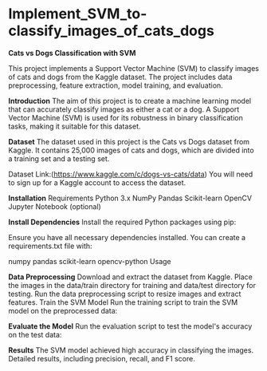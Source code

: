 # Implement_SVM_to-classify_images_of_cats_dogs

**Cats vs Dogs Classification with SVM**

This project implements a Support Vector Machine (SVM) to classify images of cats and dogs from the Kaggle dataset. The project includes data preprocessing, feature extraction, model training, and evaluation.

**Introduction**
The aim of this project is to create a machine learning model that can accurately classify images as either a cat or a dog. A Support Vector Machine (SVM) is used for its robustness in binary classification tasks, making it suitable for this dataset.

**Dataset**
The dataset used in this project is the Cats vs Dogs dataset from Kaggle. It contains 25,000 images of cats and dogs, which are divided into a training set and a testing set.

Dataset Link:(https://www.kaggle.com/c/dogs-vs-cats/data)
You will need to sign up for a Kaggle account to access the dataset.

**Installation**
Requirements
Python 3.x
NumPy
Pandas
Scikit-learn
OpenCV
Jupyter Notebook (optional)

**Install Dependencies**
Install the required Python packages using pip:

Ensure you have all necessary dependencies installed. You can create a requirements.txt file with:

numpy
pandas
scikit-learn
opencv-python
Usage

**Data Preprocessing**
Download and extract the dataset from Kaggle.
Place the images in the data/train directory for training and data/test directory for testing.
Run the data preprocessing script to resize images and extract features.
Train the SVM Model
Run the training script to train the SVM model on the preprocessed data:

**Evaluate the Model**
Run the evaluation script to test the model's accuracy on the test data:

**Results**
The SVM model achieved high accuracy in classifying the images. Detailed results, including precision, recall, and F1 score.

